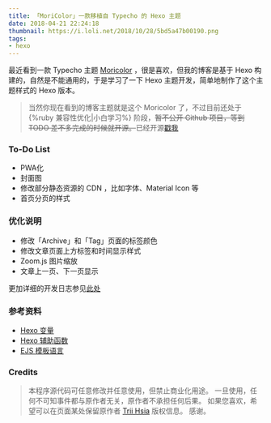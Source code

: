 ```yaml
---
title: 「MoriColor」一款移植自 Typecho 的 Hexo 主题
date: 2018-04-21 22:24:18
thumbnail: https://i.loli.net/2018/10/28/5bd5a47b00190.png
tags:
- hexo
---
```

最近看到一款 Typecho 主题 [Moricolor](https://github.com/txperl/Moricolor-for-Typecho) ，很是喜欢，但我的博客是基于 Hexo 构建的，自然是不能通用的，于是学习了一下 Hexo 主题开发，简单地制作了这个主题样式的 Hexo 版本。

<!-- more -->

> 当然你现在看到的博客主题就是这个 Moricolor 了，不过目前还处于 {%ruby 兼容性优化|小白学习%} 阶段，~~暂不公开 Github 项目，等到 TODO 差不多完成的时候就开源。~~已经开源[戳我](https://github.com/Anapopo/Moricolor-for-Hexo)
### To-Do List

+ PWA化
+ 封面图
+ 修改部分静态资源的 CDN ，比如字体、Material Icon 等
+ 首页分页的样式

### 优化说明
+ 修改「Archive」和「Tag」页面的标签颜色
+ 修改文章页面上方标签和时间显示样式
+ Zoom.js 图片缩放
+ 文章上一页、下一页显示

更加详细的开发日志参见[此处](https://blog.kiko.space/2018/05/17/moricolor-development/)

### 参考资料
+ [Hexo 变量](https://hexo.io/zh-cn/docs/variables.html)
+ [Hexo 辅助函数](https://hexo.io/zh-cn/docs/helpers.html)
+ [EJS 模板语言](https://ejs.bootcss.com/)

### Credits
> 本程序源代码可任意修改并任意使用，但禁止商业化用途。
> 一旦使用，任何不可知事件都与原作者无关，原作者不承担任何后果。
> 如果您喜欢，希望可以在页面某处保留原作者 [Trii Hsia](https://github.com/txperl) 版权信息。
> 感谢。
